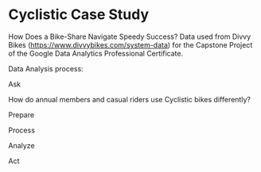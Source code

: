 # Cyclistic Case Study
How Does a Bike-Share Navigate Speedy Success?
Data used from Divvy Bikes (https://www.divvybikes.com/system-data) for the Capstone Project of the Google Data Analytics Professional Certificate.



Data Analysis process: 

Ask

How do annual members and casual riders use Cyclistic bikes differently?

Prepare 

Process

Analyze

Act

